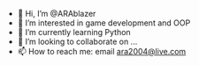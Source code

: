 - 👋 Hi, I’m @ARAblazer
- 👀 I’m interested in game development and OOP
- 🌱 I’m currently learning Python
- 💞️ I’m looking to collaborate on ...
- 📫 How to reach me: email ara2004@live.com

<!---
ARAblazer/ARAblazer is a ✨ special ✨ repository because its `README.md` (this file) appears on your GitHub profile.
You can click the Preview link to take a look at your changes.
--->
